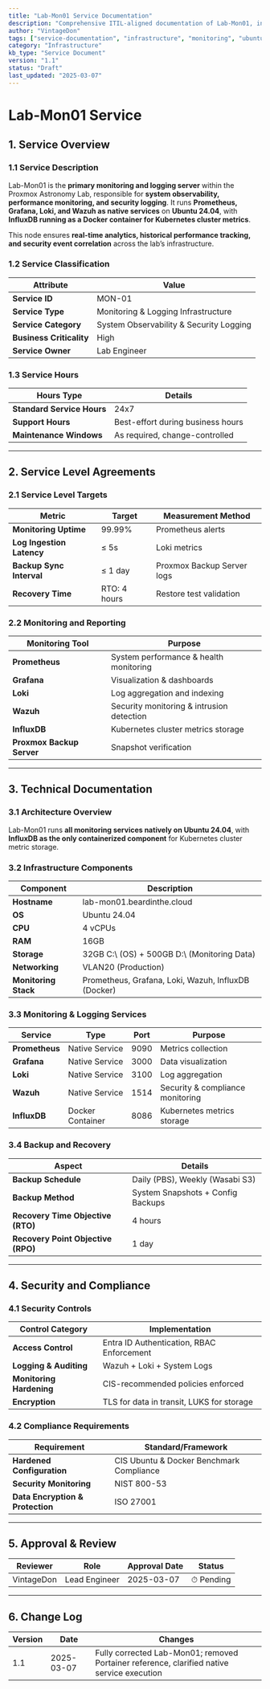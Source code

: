 ```yaml
---
title: "Lab-Mon01 Service Documentation"
description: "Comprehensive ITIL-aligned documentation of Lab-Mon01, including infrastructure, security policies, and service management details."
author: "VintageDon"
tags: ["service-documentation", "infrastructure", "monitoring", "ubuntu", "influxdb"]
category: "Infrastructure"
kb_type: "Service Document"
version: "1.1"
status: "Draft"
last_updated: "2025-03-07"
---
```


# **Lab-Mon01 Service**  

## **1. Service Overview**  

### **1.1 Service Description**  

Lab-Mon01 is the **primary monitoring and logging server** within the Proxmox Astronomy Lab, responsible for **system observability, performance monitoring, and security logging**. It runs **Prometheus, Grafana, Loki, and Wazuh as native services** on **Ubuntu 24.04**, with **InfluxDB running as a Docker container for Kubernetes cluster metrics**.

This node ensures **real-time analytics, historical performance tracking, and security event correlation** across the lab’s infrastructure.

### **1.2 Service Classification**  

| **Attribute**       | **Value** |
|---------------------|-----------|
| **Service ID**     | MON-01 |
| **Service Type**   | Monitoring & Logging Infrastructure |
| **Service Category** | System Observability & Security Logging |
| **Business Criticality** | High |
| **Service Owner**  | Lab Engineer |

### **1.3 Service Hours**  

| **Hours Type** | **Details** |
|---------------|------------|
| **Standard Service Hours** | 24x7 |
| **Support Hours** | Best-effort during business hours |
| **Maintenance Windows** | As required, change-controlled |

---

## **2. Service Level Agreements**  

### **2.1 Service Level Targets**  

| **Metric** | **Target** | **Measurement Method** |
|------------|----------|------------------------|
| **Monitoring Uptime** | 99.99% | Prometheus alerts |
| **Log Ingestion Latency** | ≤ 5s | Loki metrics |
| **Backup Sync Interval** | ≤ 1 day | Proxmox Backup Server logs |
| **Recovery Time** | RTO: 4 hours | Restore test validation |

### **2.2 Monitoring and Reporting**  

| **Monitoring Tool** | **Purpose** |
|---------------------|------------|
| **Prometheus** | System performance & health monitoring |
| **Grafana** | Visualization & dashboards |
| **Loki** | Log aggregation and indexing |
| **Wazuh** | Security monitoring & intrusion detection |
| **InfluxDB** | Kubernetes cluster metrics storage |
| **Proxmox Backup Server** | Snapshot verification |

---

## **3. Technical Documentation**  

### **3.1 Architecture Overview**  

Lab-Mon01 runs **all monitoring services natively on Ubuntu 24.04**, with **InfluxDB as the only containerized component** for Kubernetes cluster metric storage.

### **3.2 Infrastructure Components**  

| **Component** | **Description** |
|--------------|----------------|
| **Hostname** | lab-mon01.beardinthe.cloud |
| **OS** | Ubuntu 24.04 |
| **CPU** | 4 vCPUs |
| **RAM** | 16GB |
| **Storage** | 32GB C:\ (OS) + 500GB D:\ (Monitoring Data) |
| **Networking** | VLAN20 (Production) |
| **Monitoring Stack** | Prometheus, Grafana, Loki, Wazuh, InfluxDB (Docker) |

### **3.3 Monitoring & Logging Services**  

| **Service** | **Type** | **Port** | **Purpose** |
|------------|---------|------|---------------|
| **Prometheus** | Native Service | 9090 | Metrics collection |
| **Grafana** | Native Service | 3000 | Data visualization |
| **Loki** | Native Service | 3100 | Log aggregation |
| **Wazuh** | Native Service | 1514 | Security & compliance monitoring |
| **InfluxDB** | Docker Container | 8086 | Kubernetes metrics storage |

### **3.4 Backup and Recovery**  

| **Aspect** | **Details** |
|------------|------------|
| **Backup Schedule** | Daily (PBS), Weekly (Wasabi S3) |
| **Backup Method** | System Snapshots + Config Backups |
| **Recovery Time Objective (RTO)** | 4 hours |
| **Recovery Point Objective (RPO)** | 1 day |

---

## **4. Security and Compliance**  

### **4.1 Security Controls**  

| **Control Category** | **Implementation** |
|----------------------|-------------------|
| **Access Control** | Entra ID Authentication, RBAC Enforcement |
| **Logging & Auditing** | Wazuh + Loki + System Logs |
| **Monitoring Hardening** | CIS-recommended policies enforced |
| **Encryption** | TLS for data in transit, LUKS for storage |

### **4.2 Compliance Requirements**  

| **Requirement** | **Standard/Framework** |
|----------------|----------------------|
| **Hardened Configuration** | CIS Ubuntu & Docker Benchmark Compliance |
| **Security Monitoring** | NIST 800-53 |
| **Data Encryption & Protection** | ISO 27001 |

---

## **5. Approval & Review**  

| **Reviewer** | **Role** | **Approval Date** | **Status** |
|-------------|---------|------------------|------------|
| VintageDon | Lead Engineer | 2025-03-07 | ⏱ Pending |

---

## **6. Change Log**  

| **Version** | **Date** | **Changes** |
|------------|---------|-------------|
| 1.1 | 2025-03-07 | Fully corrected Lab-Mon01; removed Portainer reference, clarified native service execution |
